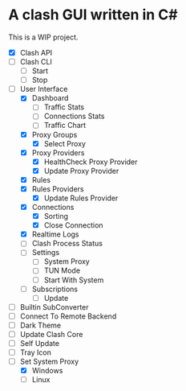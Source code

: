 ﻿# A clash GUI written in C# 
This is a WIP project.

- [x] Clash API
- [ ] Clash CLI
  - [ ] Start
  - [ ] Stop
- [ ] User Interface
  - [x] Dashboard
    - [ ] Traffic Stats
    - [ ] Connections Stats
    - [ ] Traffic Chart
  - [x] Proxy Groups
    - [x] Select Proxy
  - [x] Proxy Providers
      - [x] HealthCheck Proxy Provider
      - [x] Update Proxy Provider
  - [x] Rules
  - [x] Rules Providers
      - [x] Update Rules Provider
  - [x] Connections
    - [x] Sorting
    - [x] Close Connection
  - [x] Realtime Logs
  - [ ] Clash Process Status
  - [ ] Settings
    - [ ] System Proxy
    - [ ] TUN Mode
    - [ ] Start With System
  - [ ] Subscriptions
    - [ ] Update
- [ ] Builtin SubConverter
- [ ] Connect To Remote Backend
- [ ] Dark Theme
- [ ] Update Clash Core
- [ ] Self Update
- [ ] Tray Icon
- [ ] Set System Proxy
  - [x] Windows
  - [ ] Linux